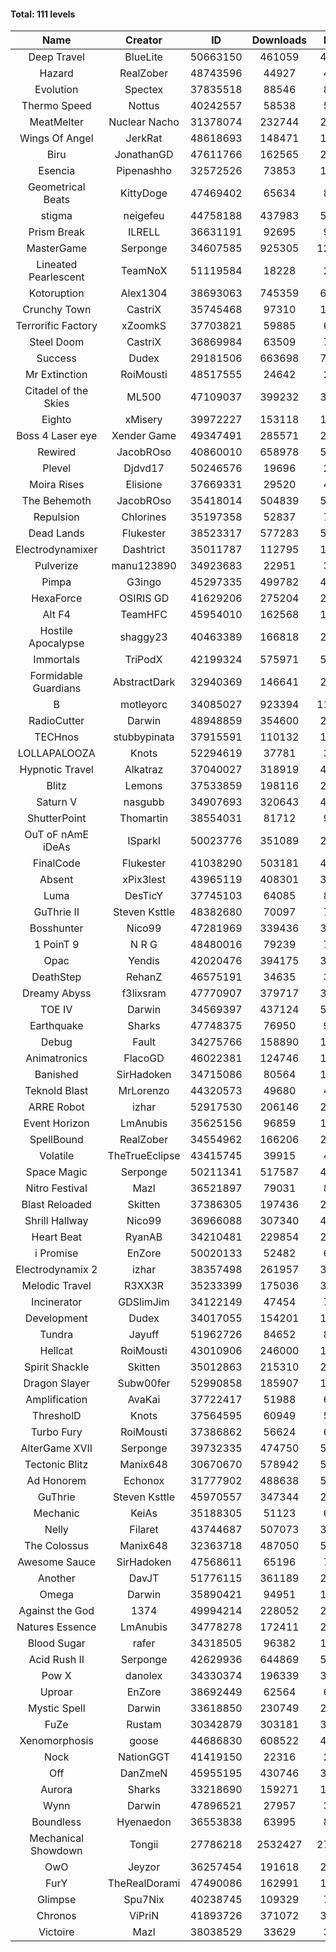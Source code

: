 #### Total: 111 levels

| Name | Creator | ID | Downloads | Likes |
|:---:|:---:|:---:|:---:|:---:|
| Deep Travel | BlueLite | 50663150 | 461059 | 41212
| Hazard | RealZober | 48743596 | 44927 | 4941
| Evolution | Spectex | 37835518 | 88546 | 8914
| Thermo Speed | Nottus | 40242557 | 58538 | 5449
| MeatMelter | Nuclear Nacho | 31378074 | 232744 | 24735
| Wings Of Angel | JerkRat | 48618693 | 148471 | 15917
| Biru | JonathanGD | 47611766 | 162565 | 24801
| Esencia | Pipenashho | 32572526 | 73853 | 10794
| Geometrical Beats | KittyDoge | 47469402 | 65634 | 8808
| stigma | neigefeu | 44758188 | 437983 | 50698
| Prism Break | ILRELL | 36631191 | 92695 | 9801
| MasterGame | Serponge | 34607585 | 925305 | 122145
| Lineated Pearlescent | TeamNoX | 51119584 | 18228 | 2346
| Kotoruption | Alex1304 | 38693063 | 745359 | 66562
| Crunchy Town | CastriX | 35745468 | 97310 | 13555
| Terrorific Factory | xZoomkS | 37703821 | 59885 | 6174
| Steel Doom | CastriX | 36869984 | 63509 | 7787
| Success | Dudex | 29181506 | 663698 | 76163
| Mr Extinction | RoiMousti | 48517555 | 24642 | 2868
| Citadel of the Skies | ML500 | 47109037 | 399232 | 31675
| Eighto | xMisery | 39972227 | 153118 | 13512
| Boss 4 Laser eye | Xender Game | 49347491 | 285571 | 25353
| Rewired | JacobROso | 40860010 | 658978 | 50494
| Plevel | Djdvd17 | 50246576 | 19696 | 2445
| Moira Rises | Elisione | 37669331 | 29520 | 4489
| The Behemoth | JacobROso | 35418014 | 504839 | 59436
| Repulsion | Chlorines | 35197358 | 52837 | 7050
| Dead Lands | Flukester | 38523317 | 577283 | 59031
| Electrodynamixer | Dashtrict | 35011787 | 112795 | 16266
| Pulverize | manu123890 | 34923683 | 22951 | 3655
| Pimpa | G3ingo | 45297335 | 499782 | 41590
| HexaForce | OSIRIS GD | 41629206 | 275204 | 21688
| Alt F4 | TeamHFC | 45954010 | 162568 | 13577
| Hostile Apocalypse | shaggy23 | 40463389 | 166818 | 25179
| Immortals | TriPodX | 42199324 | 575971 | 50809
| Formidable Guardians | AbstractDark | 32940369 | 146641 | 21306
| B | motleyorc | 34085027 | 923394 | 116243
| RadioCutter | Darwin | 48948859 | 354600 | 25169
| TECHnos | stubbypinata | 37915591 | 110132 | 12752
| LOLLAPALOOZA | Knots | 52294619 | 37781 | 3814
| Hypnotic Travel | Alkatraz | 37040027 | 318919 | 45257
| Blitz | Lemons | 37533859 | 198116 | 24179
| Saturn V | nasgubb | 34907693 | 320643 | 40187
| ShutterPoint | Thomartin | 38554031 | 81712 | 9396
| OuT oF nAmE iDeAs | ISparkI | 50023776 | 351089 | 27428
| FinalCode | Flukester | 41038290 | 503181 | 49828
| Absent | xPix3lest | 43965119 | 408301 | 31547
| Luma | DesTicY | 37745103 | 64085 | 8135
| GuThrie II | Steven Ksttle | 48382680 | 70097 | 7239
| Bosshunter | Nico99 | 47281969 | 339436 | 31030
| 1 PoinT 9 | N R G | 48480016 | 79239 | 7875
| Opac | Yendis | 42020476 | 394175 | 38875
| DeathStep | RehanZ | 46575191 | 34635 | 3935
| Dreamy Abyss | f3lixsram | 47770907 | 379717 | 30070
| TOE IV | Darwin | 34569397 | 437124 | 52503
| Earthquake  | Sharks | 47748375 | 76950 | 9406
| Debug | Fault | 34275766 | 158890 | 19755
| Animatronics | FlacoGD | 46022381 | 124746 | 12939
| Banished | SirHadoken | 34715086 | 80564 | 10287
| Teknold Blast | MrLorenzo | 44320573 | 49680 | 4987
| ARRE Robot | izhar | 52917530 | 206146 | 20823
| Event Horizon | LmAnubis | 35625156 | 96859 | 11925
| SpellBound | RealZober | 34554962 | 166206 | 22503
| Volatile | TheTrueEclipse | 43415745 | 39915 | 4071
| Space Magic | Serponge | 50211341 | 517587 | 43628
| Nitro Festival | Mazl | 36521897 | 79031 | 8423
| Blast Reloaded | Skitten | 37386305 | 197436 | 21672
| Shrill Hallway | Nico99 | 36966088 | 307340 | 41525
| Heart Beat | RyanAB | 34210481 | 229854 | 28618
| i Promise | EnZore | 50020133 | 52482 | 6168
| Electrodynamix 2 | izhar | 38357498 | 261957 | 32017
| Melodic Travel | R3XX3R | 35233399 | 175036 | 30116
| Incinerator | GDSlimJim | 34122149 | 47454 | 7196
| Development | Dudex | 34017055 | 154201 | 17716
| Tundra | Jayuff | 51962726 | 84652 | 8474
| Hellcat | RoiMousti | 43010906 | 246000 | 17817
| Spirit Shackle | Skitten | 35012863 | 215310 | 28891
| Dragon Slayer | Subw00fer | 52990858 | 185907 | 15000
| Amplification | AvaKai | 37722417 | 51988 | 6354
| ThresholD | Knots | 37564595 | 60949 | 5330
| Turbo Fury | RoiMousti | 37386862 | 56624 | 6618
| AlterGame XVII | Serponge | 39732335 | 474750 | 50719
| Tectonic Blitz | Manix648 | 30670670 | 578942 | 59278
| Ad Honorem | Echonox | 31777902 | 488638 | 50186
| GuThrie | Steven Ksttle | 45970557 | 347344 | 26384
| Mechanic | KeiAs | 35188305 | 51123 | 6399
| Nelly | Filaret | 43744687 | 507073 | 35576
| The Colossus | Manix648 | 32363718 | 487050 | 52077
| Awesome Sauce | SirHadoken | 47568611 | 65196 | 7575
| Another | DavJT | 51776115 | 361189 | 27258
| Omega | Darwin | 35890421 | 94951 | 11906
| Against the God | 1374 | 49994214 | 228052 | 22797
| Natures Essence | LmAnubis | 34778278 | 172411 | 22605
| Blood Sugar | rafer | 34318505 | 96382 | 12523
| Acid Rush II | Serponge | 42629936 | 644869 | 54274
| Pow X | danolex | 34330374 | 196339 | 30188
| Uproar | EnZore | 38692449 | 62564 | 6061
| Mystic Spell | Darwin | 33618850 | 230749 | 26188
| FuZe | Rustam | 30342879 | 303181 | 30691
| Xenomorphosis | goose | 44686830 | 608522 | 44763
| Nock | NationGGT | 41419150 | 22316 | 2769
| Off | DanZmeN | 45955195 | 430746 | 37148
| Aurora | Sharks | 33218690 | 159271 | 16815
| Wynn | Darwin | 47896521 | 27957 | 3531
| Boundless | Hyenaedon | 36553838 | 63995 | 8087
| Mechanical Showdown | Tongii | 27786218 | 2532427 | 272291
| OwO | Jeyzor | 36257454 | 191618 | 20671
| FurY | TheRealDorami | 47490086 | 162991 | 17670
| Glimpse | Spu7Nix | 40238745 | 109329 | 7579
| Chronos | ViPriN | 41893726 | 371072 | 33655
| Victoire | Mazl | 38038529 | 33629 | 3654
